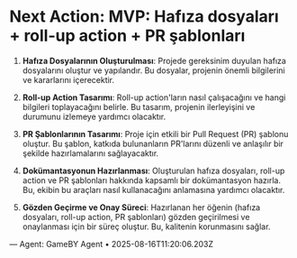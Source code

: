 # Next Action: MVP: Hafıza dosyaları + roll-up action + PR şablonları

1. **Hafıza Dosyalarının Oluşturulması**: Projede gereksinim duyulan hafıza dosyalarını oluştur ve yapılandır. Bu dosyalar, projenin önemli bilgilerini ve kararlarını içerecektir.

2. **Roll-up Action Tasarımı**: Roll-up action'ların nasıl çalışacağını ve hangi bilgileri toplayacağını belirle. Bu tasarım, projenin ilerleyişini ve durumunu izlemeye yardımcı olacaktır.

3. **PR Şablonlarının Tasarımı**: Proje için etkili bir Pull Request (PR) şablonu oluştur. Bu şablon, katkıda bulunanların PR'larını düzenli ve anlaşılır bir şekilde hazırlamalarını sağlayacaktır.

4. **Dokümantasyonun Hazırlanması**: Oluşturulan hafıza dosyaları, roll-up action ve PR şablonları hakkında kapsamlı bir dokümantasyon hazırla. Bu, ekibin bu araçları nasıl kullanacağını anlamasına yardımcı olacaktır.

5. **Gözden Geçirme ve Onay Süreci**: Hazırlanan her öğenin (hafıza dosyaları, roll-up action, PR şablonları) gözden geçirilmesi ve onaylanması için bir süreç oluştur. Bu, kalitenin korunmasını sağlar.

— Agent: GameBY Agent • 2025-08-16T11:20:06.203Z
